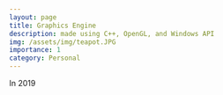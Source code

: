 ```yaml
---
layout: page
title: Graphics Engine
description: made using C++, OpenGL, and Windows API
img: /assets/img/teapot.JPG
importance: 1
category: Personal
---
```


In 2019

